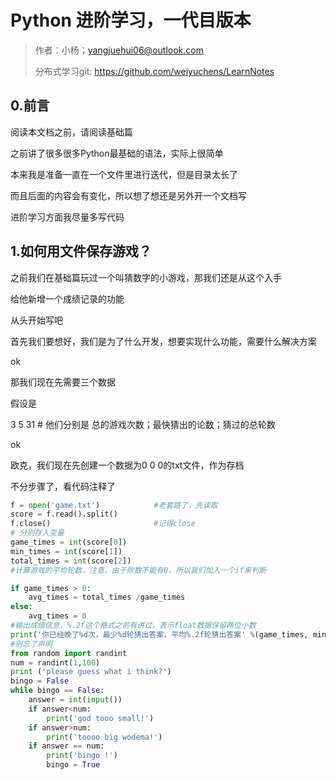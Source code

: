 # Python 进阶学习，一代目版本

> 作者：小杨；yangjuehui06@outlook.com
>
> 分布式学习git: https://github.com/weiyuchens/LearnNotes

## 0.前言

阅读本文档之前，请阅读基础篇

之前讲了很多很多Python最基础的语法，实际上很简单

本来我是准备一直在一个文件里进行迭代，但是目录太长了

而且后面的内容会有变化，所以想了想还是另外开一个文档写

进阶学习方面我尽量多写代码



## 1.如何用文件保存游戏？

之前我们在基础篇玩过一个叫猜数字的小游戏，那我们还是从这个入手

给他新增一个成绩记录的功能



从头开始写吧

首先我们要想好，我们是为了什么开发，想要实现什么功能，需要什么解决方案

ok

那我们现在先需要三个数据

假设是

3 5 31 # 他们分别是 总的游戏次数；最快猜出的论数；猜过的总轮数

ok

欧克，我们现在先创建一个数据为0 0 0的txt文件，作为存档



不分步骤了，看代码注释了

```python
f = open('game.txt') 			#老套路了，先读取
score = f.read().split()
f.close()						#记得close
# 分别存入变量
game_times = int(score[0])
min_times = int(score[1])
total_times = int(score[2])
#计算游戏的平均轮数，注意，由于除数不能有0，所以我们加入一个if来判断

if game_times > 0:
    avg_times = total_times /game_times
else:
    avg_times = 0
#输出成绩信息，%.2f这个格式之前有讲过，表示float数据保留两位小数
print('你已经晚了%d次，最少%d轮猜出答案，平均%.2f轮猜出答案' %(game_times, min_times, avg_times))
#别忘了声明
from random import randint
num = randint(1,100)
print ('please guess what i think?')
bingo = False
while bingo == False:
    answer = int(input())
    if answer<num:
        print('god tooo small!')
    if answer>num:
        print('toooo big wodema!')
    if answer == num:
        print('bingo !')
        bingo = True


```

